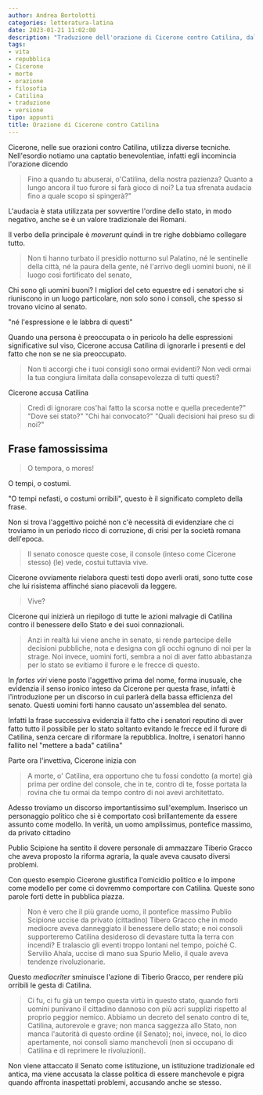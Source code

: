 ```yaml
---
author: Andrea Bortolotti
categories: letteratura-latina
date: 2023-01-21 11:02:00
description: "Traduzione dell'orazione di Cicerone contro Catilina, dal latino all'italiano. "
tags:
- vita
- repubblica
- Cicerone
- morte
- orazione
- filosofia
- Catilina
- traduzione
- versione
tipo: appunti
title: Orazione di Cicerone contro Catilina
---
```


Cicerone, nelle sue orazioni contro Catilina, utilizza diverse tecniche. Nell'esordio notiamo una captatio benevolentiae, infatti egli incomincia l'orazione dicendo 

> Fino a quando tu abuserai, o'Catilina, della nostra pazienza? Quanto a lungo ancora il tuo furore si farà gioco di noi? La tua sfrenata audacia fino a quale scopo si spingerà?"

L'audacia è stata utilizzata per sovvertire l'ordine dello stato, in modo negativo, anche se è un valore tradizionale dei Romani.



Il verbo della principale è _moverunt_ quindi in tre righe dobbiamo collegare tutto. 

> Non ti hanno turbato il presidio notturno sul Palatino, né le sentinelle della città, né la paura della gente, né l'arrivo degli uomini buoni, né il luogo così fortificato del senato,

Chi sono gli uomini buoni? I migliori del ceto equestre ed i senatori che si riuniscono in un luogo particolare, non solo sono i consoli, che spesso si trovano vicino al senato.

"né l'espressione e le labbra di questi"

Quando una persona è preoccupata o in pericolo ha delle espressioni significative sul viso, Cicerone accusa Catilina di ignorarle i presenti e del fatto che non se ne sia preoccupato.

> Non ti accorgi che i tuoi consigli sono ormai evidenti? Non vedi ormai la tua congiura limitata dalla consapevolezza di tutti questi?

Cicerone accusa Catilina 

> Credi di ignorare cos'hai fatto la scorsa notte e quella precedente?" "Dove sei stato?" "Chi hai convocato?" "Quali decisioni hai preso su di noi?"

## Frase famossissima

> O tempora, o mores!

O tempi, o costumi.

"O tempi nefasti, o costumi orribili", questo è il significato completo della frase.

Non si trova l'aggettivo poiché non c'è necessità di evidenziare che ci troviamo in un periodo ricco di corruzione, di crisi per la società romana dell'epoca. 

> Il senato conosce queste cose, il console (inteso come Cicerone stesso) (le) vede,  costui tuttavia vive. 

Cicerone ovviamente rielabora questi testi dopo averli orati, sono tutte cose che lui risistema affinché siano piacevoli da leggere.

> Vive? 

Cicerone qui inizierà un riepilogo di tutte le azioni malvagie di Catilina contro il benessere dello Stato e dei suoi connazionali.

> Anzi in realtà lui viene anche in senato, si rende partecipe delle decisioni pubbliche, nota e designa con gli occhi ognuno di noi per la strage. Noi invece, uomini forti, sembra a noi di aver fatto abbastanza per lo stato se evitiamo il furore e le frecce di questo.

In _fortes viri_ viene posto l'aggettivo prima del nome, forma inusuale, che evidenzia il senso ironico inteso da Cicerone per questa frase, infatti è l'introduzione per un discorso in cui parlerà della bassa efficienza del senato. Questi uomini forti hanno causato un'assemblea del senato.

Infatti la frase successiva evidenzia il fatto che i senatori reputino di aver fatto tutto il possibile per lo stato soltanto evitando le frecce ed il furore di Catilina, senza cercare di riformare la repubblica. Inoltre, i senatori hanno fallito nel "mettere a bada" catilina"

Parte ora l'invettiva, Cicerone inizia con 

> A morte, o' Catilina, era opportuno che tu fossi condotto (a morte) già prima per ordine del console, che in te, contro di te, fosse portata la rovina che tu ormai da tempo contro di noi avevi architettato. 

Adesso troviamo un discorso importantissimo sull'exemplum. Inserisco un personaggio politico che si è comportato così brillantemente da essere assunto come modello. In verità, un uomo amplissimus, pontefice massimo, da privato cittadino

Publio Scipione ha sentito il dovere personale di ammazzare Tiberio Gracco che aveva proposto la riforma agraria, la quale aveva causato diversi problemi. 

Con questo esempio Cicerone giustifica l'omicidio politico e lo impone come modello per come ci dovremmo comportare con Catilina. Queste sono parole forti dette in pubblica piazza.

> Non è vero che il più grande uomo, il pontefice massimo Publio Scipione uccise da privato (cittadino) Tibero Gracco che in modo mediocre aveva danneggiato il benessere dello stato; e noi consoli supporteremo Catilina desideroso di devastare tutta la terra con incendi?  E tralascio gli eventi troppo lontani nel tempo, poiché C. Servilio Ahala, uccise di mano sua Spurio Melio, il quale aveva tendenze rivoluzionarie. 

Questo _mediocriter_ sminuisce l'azione di Tiberio Gracco, per rendere più orribili le gesta di Catilina.

> Ci fu, ci fu già un tempo questa virtù in questo stato, quando forti uomini punivano il cittadino dannoso con più acri supplizi rispetto al proprio peggior nemico. Abbiamo un decreto del senato contro di te, Catilina, autorevole e grave; non manca saggezza allo Stato, non manca l'autorità di questo ordine (il Senato); noi, invece, noi, lo dico apertamente, noi consoli siamo manchevoli (non si occupano di Catilina e di reprimere le rivoluzioni).

Non viene attaccato il Senato come istituzione, un istituzione tradizionale ed antica, ma viene accusata la classe politica di essere manchevole e pigra quando affronta inaspettati problemi, accusando anche se stesso. 